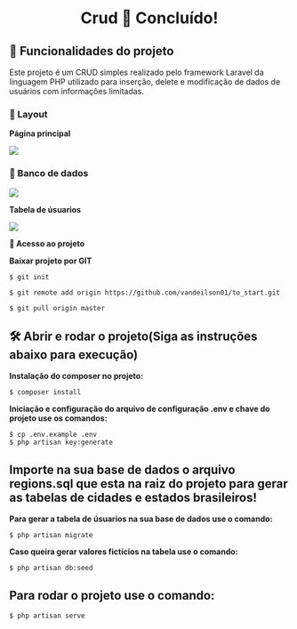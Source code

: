 <h1 align="center"> 
	 Crud 🚀 Concluído!  
</h1>


## :hammer: Funcionalidades do projeto

 Este projeto é um CRUD simples realizado pelo framework Laravel da linguagem PHP utilizado para inserção, delete e modificação de dados de usuários com informações limitadas.
<h3>🎨 Layout</h3>

**Página principal**

<img src="https://user-images.githubusercontent.com/60020510/163507851-8d95bf2c-a9b4-4362-af41-b7b25afa1f2f.PNG">

<h3>💨 Banco de dados</h3>

<img src="https://user-images.githubusercontent.com/60020510/163507952-fca3550b-582b-4ad6-baa0-b631abd8d40f.PNG">

**Tabela de úsuarios**

<img src="https://user-images.githubusercontent.com/60020510/163508065-77e65ba8-df01-44f1-9cfc-59c86e9777d4.PNG">


**📁 Acesso ao projeto**

**Baixar projeto por GIT**

```
$ git init

$ git remote add origin https://github.com/vandeilson01/to_start.git

$ git pull origin master
```

## 🛠️ Abrir e rodar o projeto(Siga as instruções abaixo para execução)



**Instalação do composer no projeto:**

```
$ composer install
```

**Iniciação e configuração do arquivo de configuração .env e chave do projeto use os comandos:**

```
$ cp .env.example .env
$ php artisan key:generate
```
<h2> 
	Importe na sua base de dados o arquivo regions.sql que esta na raiz do projeto para gerar as tabelas de cidades e estados brasileiros!
</h2>


**Para gerar a tabela de úsuarios na sua base de dados use o comando:**


```
$ php artisan migrate
```

**Caso queira gerar valores fictícios na tabela use o comando:**


```
$ php artisan db:seed
```

<h2> 
  Para rodar o projeto use o comando:
</h2>

```
$ php artisan serve
```




